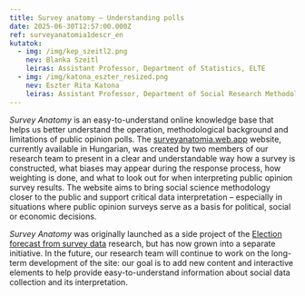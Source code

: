 ```yaml
---
title: Survey anatomy – Understanding polls
date: 2025-06-30T12:57:00.000Z
ref: surveyanatomia1descr_en
kutatok:
  - img: /img/kep_szeitl2.png
    nev: Blanka Szeitl
    leiras: Assistant Professor, Department of Statistics, ELTE
  - img: /img/katona_eszter_resized.png
    nev: Eszter Rita Katona
    leiras: Assistant Professor, Department of Social Research Methodology, ELTE
---
```

*Survey Anatomy* is an easy-to-understand online knowledge base that helps us better understand the operation, methodological background and limitations of public opinion polls. The [surveyanatomia.web.app](surveyanatomia.web.app) website, currently available in Hungarian, was created by two members of our research team to present in a clear and understandable way how a survey is constructed, what biases may appear during the response process, how weighting is done, and what to look out for when interpreting public opinion survey results. The website aims to bring social science methodology closer to the public and support critical data interpretation – especially in situations where public opinion surveys serve as a basis for political, social or economic decisions.

*Survey Anatomy* was originally launched as a side project of the [Election forecast from survey data](https://surveymethodsroom.hu/en/projects/2024-02-24-election-forecast-from-survey-data/) research, but has now grown into a separate initiative. In the future, our research team will continue to work on the long-term development of the site: our goal is to add new content and interactive elements to help provide easy-to-understand information about social data collection and its interpretation.
